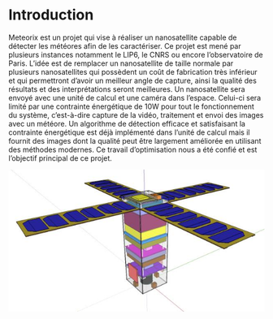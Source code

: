 # Introduction

Meteorix est un projet qui vise à réaliser un nanosatellite capable de détecter les météores afin de les caractériser. Ce projet est mené par plusieurs instances notamment le LIP6, le CNRS ou encore l’observatoire de Paris. L’idée est de remplacer un nanosatellite de taille normale par plusieurs nanosatellites qui possèdent un coût de fabrication très inférieur et qui permettront d’avoir un meilleur angle de capture, ainsi la qualité des résultats et des interprétations seront meilleures. Un nanosatellite sera envoyé avec une unité de calcul et une caméra dans l’espace. Celui-ci sera limité par une contrainte énergétique de 10W pour tout le fonctionnement du système, c’est-à-dire capture de la vidéo, traitement et envoi des images avec un météore. Un algorithme de détection efficace et satisfaisant la contrainte énergétique est déjà implémenté dans l’unité de calcul mais il fournit des images dont la qualité peut être largement améliorée en utilisant des méthodes modernes. Ce travail d’optimisation nous a été confié et est l’objectif principal de ce projet.

![Nanosat](figure0.png)  